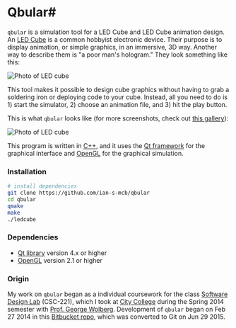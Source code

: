 # Qbular#
`qbular` is a simulation tool for a LED Cube and LED Cube animation design. An [LED Cube][instructables] is a common hobbyist electronic device. Their purpose is to display animation, or simple graphics, in an immersive, 3D way. Another way to describe them is "a poor man's hologram." They look something like this:

![Photo of LED cube](http://cdn.instructables.com/FUX/O1RW/GICYBAOS/FUXO1RWGICYBAOS.MEDIUM.jpg)

This tool makes it possible to design cube graphics without having to grab a soldering iron or deploying code to your cube. Instead, all you need to do is 1) start the simulator, 2) choose an animation file, and 3) hit the play button.

This is what `qbular` looks like (for more screenshots, check out [this gallery][screenshot gallery]):

![Photo of LED cube](http://i.imgur.com/lHvbi8t.png)

This program is written in [C++][cpp wiki], and it uses the [Qt framework][qt wiki] for the graphical interface and [OpenGL][opengl project] for the graphical simulation.

### Installation ###

```bash
# install dependencies
git clone https://github.com/ian-s-mcb/qbular
cd qbular
qmake
make
./ledcube
```
### Dependencies ####
* [Qt library][qt download] version 4.x or higher
* [OpenGL][opengl version] version 2.1 or higher

### Origin ###
My work on `qbular` began as a individual coursework for the class [Software Design Lab][csc class] (CSC-221), which I took at [City College][ccny website] during the Spring 2014 semester with [Prof. George Wolberg][wolberg website]. Development of `qbular` began on Feb 27 2014 in this [Bitbucket repo][bitbucket repo], which was converted to Git on Jun 29 2015.

[instructables]: http://www.instructables.com/id/Led-Cube-8x8x8/
[screenshot gallery]: http://imgur.com/a/0aGPX
[cpp wiki]: http://en.wikipedia.org/wiki/C%2B%2B
[qt wiki]: http://en.wikipedia.org/wiki/Qt_%28software%29
[opengl project]: http://www.opengl.org/
[csc class]: http://www-cs.ccny.cuny.edu/~wolberg/cs221/index.html
[ccny website]: http://www.ccny.cuny.edu/
[wolberg website]: http://www-cs.engr.ccny.cuny.edu/~wolberg
[bitbucket repo]: https://bitbucket.org/ian_s_mcb/software-design-spring2014
[qt download]: http://www.qt.io/download/
[opengl version]: http://www.opengl.org/documentation/implementations/
